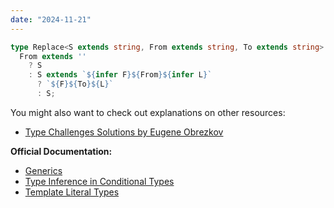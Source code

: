 ```yaml
---
date: "2024-11-21"
---
```

```ts
type Replace<S extends string, From extends string, To extends string> =
  From extends '' 
    ? S
    : S extends `${infer F}${From}${infer L}` 
      ? `${F}${To}${L}`
      : S;
```
You might also want to check out explanations on other resources:
- [Type Challenges Solutions by Eugene Obrezkov](https://github.com/ghaiklor/type-challenges-solutions/blob/main/en/medium-replace.md)

**Official Documentation:**
- [Generics](https://www.typescriptlang.org/docs/handbook/2/generics.html)
- [Type Inference in Conditional Types](https://www.typescriptlang.org/docs/handbook/2/conditional-types.html#inferring-within-conditional-types)
- [Template Literal Types](https://www.typescriptlang.org/docs/handbook/release-notes/typescript-4-1.html#template-literal-types)






